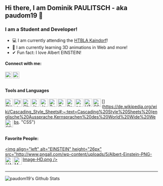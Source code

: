 ## Hi there, I am Dominik PAULITSCH - aka paudom19 👋

### I am a Student and Developer!
- 💻 I am currently attending the [HTBLA Kaindorf](https://www.htl-kaindorf.at "HTBLA Kaindorf's Website")!
- 🌱 I am currently learning 3D animations in Web and more!
- ✔ Fun fact: I love Albert EINSTEIN!
#### Connect with me:
[<img align="left" alt="paudom19 | Twitter" height="22px" src="https://cdn.jsdelivr.net/npm/simple-icons@3.13.0/icons/twitter.svg" />](https://twitter.com/paudom19 "Dominik's Twitter")
[<img align="left" alt="paudom19 | Github" height="22px" src="https://cdn.jsdelivr.net/npm/simple-icons@3.13.0/icons/github.svg" />](https://github.com/paudom19 "Dominik's Github")
<br/>
<br/>
#### Tools and Languages
[<img align="left" alt="PHPStorm" height="26px" src="https://upload.wikimedia.org/wikipedia/commons/thumb/c/c9/PhpStorm_Icon.svg/225px-PhpStorm_Icon.svg.png" />](https://www.jetbrains.com/phpstorm/ "Dominik's IDE for Web-Design & Web-Development")
[<img align="left" alt="IntelliJ" height="26px" src="https://upload.wikimedia.org/wikipedia/commons/thumb/9/9c/IntelliJ_IDEA_Icon.svg/768px-IntelliJ_IDEA_Icon.svg.png" />](https://www.jetbrains.com/idea/ "Dominik's IDE for Java & Kotlin")
[<img align="left" alt="Obsidian" height="26px" src="https://papierlos-studieren.net/wp-content/uploads/2020/08/logo-fat-discord-666x525.png" />](https://obsidian.md/ "Dominik's preferred program for MarkDown")
[<img align="left" alt="JavaScript" height="26px" src="https://upload.wikimedia.org/wikipedia/commons/thumb/9/99/Unofficial_JavaScript_logo_2.svg/480px-Unofficial_JavaScript_logo_2.svg.png" />](https://de.wikipedia.org/wiki/JavaScript "JavaScript")
[<img align="left" alt="Java" height="26px" src="https://brandslogos.com/wp-content/uploads/images/large/java-logo-1.png" />](https://java.com/de/ "Java")
[<img align="left" alt="TypeScript" height="26px" src="https://upload.wikimedia.org/wikipedia/commons/thumb/4/4c/Typescript_logo_2020.svg/1200px-Typescript_logo_2020.svg.png" />](https://de.wikipedia.org/wiki/TypeScript "TypeScript")
[<img align="left" alt="C" height="26px" src="https://www.britefish.net/wp-content/uploads/2019/07/logo-c-1.png" />](https://en.wikipedia.org/wiki/C_(programming_language) "C")
[<img align="left" alt="React" height="26px" src="https://www.centigrade.de/basic/resources/images/content/Logo.React.svg?20200114101636" />](https://reactjs.org/ "React")
[<img align="left" alt="paudom19 | Github" height="26px" src="https://cdn.jsdelivr.net/npm/simple-icons@3.13.0/icons/github.svg" />](https://github.com/paudom19 "Dominik's Github")
[<img align="left" alt="HTML" height="26px" src="https://upload.wikimedia.org/wikipedia/commons/thumb/6/61/HTML5_logo_and_wordmark.svg/1200px-HTML5_logo_and_wordmark.svg.png" />](https://de.wikipedia.org/wiki/Hypertext_Markup_Language "HTML")
[<img align="left" alt="CSS" height="26px" src="https://upload.wikimedia.org/wikipedia/commons/thumb/d/d5/CSS3_logo_and_wordmark.svg/1200px-CSS3_logo_and_wordmark.svg.png" />](https://de.wikipedia.org/wiki/Cascading_Style_Sheets#:~:text=Cascading%20Style%20Sheets%20(englische%20Aussprache,Kernsprachen%20des%20World%20Wide%20Webs. "CSS")
[<img align="left" alt="CSS" height="26px" src="https://upload.wikimedia.org/wikipedia/commons/thumb/3/35/Tux.svg/1200px-Tux.svg.png" />](https://de.wikipedia.org/wiki/Linux "Linux")
<br/>
<br/>

#### Favorite People:
[<img align="left" alt="EINSTEIN" height="26px" src="http://www.pngall.com/wp-content/uploads/5/Albert-Einstein-PNG-Image-HD.png />](https://de.wikipedia.org/wiki/Albert_Einstein "Albert EINSTEIN")
[<img align="left" alt="HAWKING" height="26px" src="https://www.pngkey.com/png/full/215-2155826_stephen-hawking-portrait-stephen-hawking.png" />](https://de.wikipedia.org/wiki/Stephen_Hawking "Stephen William HAWKING")
[<img align="left" alt="MAYER" height="26px" src="https://web.archive.org/web/20191225094822im_/http://www.htl-kaindorf.at/images/com_droppics/47/thumbnails/531f196aa7fd4.jpg" />](http://www.htl-kaindorf.at/ "Reinhold MAYER")
<br/>
<br/>

---

<img align="left" alt="paudom19's Github Stats" src="https://github-readme-stats.vercel.app/api?username=paudom19&show_icons=true&hide_border=true" />
